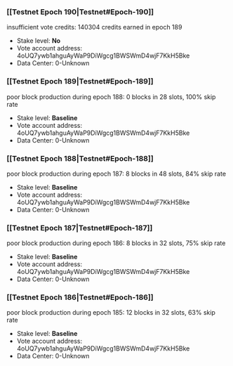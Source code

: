 ### [[Testnet Epoch 190|Testnet#Epoch-190]]
insufficient vote credits: 140304 credits earned in epoch 189
* Stake level: **No** 
* Vote account address: 4oUQ7ywb1ahguAyWaP9DiWgcg1BWSWmD4wjF7KkH5Bke
* Data Center: 0-Unknown
### [[Testnet Epoch 189|Testnet#Epoch-189]]
poor block production during epoch 188: 0 blocks in 28 slots, 100% skip rate 
* Stake level: **Baseline** 
* Vote account address: 4oUQ7ywb1ahguAyWaP9DiWgcg1BWSWmD4wjF7KkH5Bke
* Data Center: 0-Unknown
### [[Testnet Epoch 188|Testnet#Epoch-188]]
poor block production during epoch 187: 8 blocks in 48 slots, 84% skip rate 
* Stake level: **Baseline** 
* Vote account address: 4oUQ7ywb1ahguAyWaP9DiWgcg1BWSWmD4wjF7KkH5Bke
* Data Center: 0-Unknown
### [[Testnet Epoch 187|Testnet#Epoch-187]]
poor block production during epoch 186: 8 blocks in 32 slots, 75% skip rate 
* Stake level: **Baseline** 
* Vote account address: 4oUQ7ywb1ahguAyWaP9DiWgcg1BWSWmD4wjF7KkH5Bke
* Data Center: 0-Unknown
### [[Testnet Epoch 186|Testnet#Epoch-186]]
poor block production during epoch 185: 12 blocks in 32 slots, 63% skip rate 
* Stake level: **Baseline** 
* Vote account address: 4oUQ7ywb1ahguAyWaP9DiWgcg1BWSWmD4wjF7KkH5Bke
* Data Center: 0-Unknown
